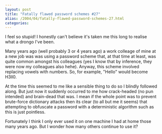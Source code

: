 ```yaml
---
layout: post
title: "Fatally flawed password schemes #27"
alias: /2004/04/fatally-flawed-password-schemes-27.html
categories:
---
```

I feel so stupid! I honestly can't believe it's taken me this long to realise what a drongo I've been.

Many years ago (well probably 3 or 4 years ago) a work colleage of mine at a new job was was using a password scheme that, at that time at least, was quite common amongst his colleagues (yes I know that by inference, they were now my colleagues also hehe). Anyway, this scheme involved replacing vowels with numbers. So, for example, "Hello" would become H3ll0.

At the time this seemed to me like a sensible thing to do so I blindly followed along. But just now it suddenly occurred to me how crack-headed (no pun intended) and brain-dead that was. I mean if the whole point was to prevent brute-force dictionary attacks then its clear (to all but me it seems) that attempting to obfuscate a password with a deterministic algorithm such as this is just pointless.

Fortunately I think I only ever used it on one machine I had at home those many years ago. But I wonder how many others continue to use it?
